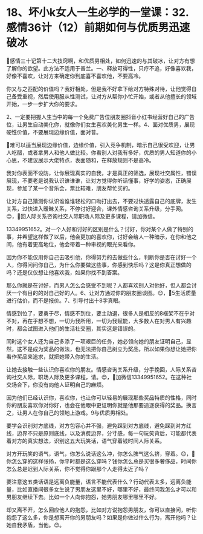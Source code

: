 # 18、坏小k女人一生必学的一堂课：32.感情36计（12）前期如何与优质男迅速破冰

🎼感情三十记第十二大技窍啊，和优质男相处，如何迅速的与其破冰，让对方有想了解你的欲望。此方法不适用于普兰。一、释放可得性，只疗不追，好像喜欢我，好像不喜欢，让对方来确定你到底喜不喜欢他，不要高冷。

你又与之匹配的价值吗？我好相处，但是我不好拿下给对方特殊对待，让他觉得自己备受重视，然后使用服从性测试，让对方从帮你小忙开始，或者从他擅长的领域开始，一步一步扩大你的要求。

2、一定要把握人生当中的每一个免费广告位朋友圈抖音小红书经营好自己的广告位，让男生自动美化你，就像你们女生喜欢美化男生一样。4、面对优质男，展现硬性价值，不要展现边缘价值，面对普。

🎼难可以适当展现边缘价值，边缘价值，引入竞争机制，暗示自己很受欢迎，让男人吃醋，或者拿男人和他人做比较。你看别人对我有多好，优质的男人知道你的小心思，不建议展示大佬特点，表面随和，在释放规则不是高冷。

我对你表面不设防，让你展现真实的自我，才是真正的筛选，展现社交属性，错误展现，不要老是说我认识谁谁谁，让对方觉得你听话懂事，好学的姿态，正确展现，参加了某一个音乐会，票比较难，朋友帮忙买的。

让对方自己猜测你认识谁谁谁轻松的口吻打出去，不要过快透露自己的底牌，发生关系，过快进入暧昧关系，不停讨好迎合，课外情感咨询关系升级，分手网。😊，🎼回人际关系咨询社交人际职场人际及更多课程，请加微信。

13349951652。对一个人好和讨好的区别是什么？讨好，你对某个人做了特别的事，并希望这样做了以后，他会更加的喜欢你，讨好会给人一种暗示，在你和他之间，他有着更高地位，他会带着一种审视的眼光来看你。

因为你不能仅用你自己去吸引他，你得努力的去做些什么，判断你是否在讨好一个人，你得问问你自己，为什么你要做这些事，你感到快乐吗？这是你真正想做的吗？还是仅仅想让他喜欢我，如果你找不到答案。

那么你就是在讨好，而男人怎么会感受不到呢？人都喜欢别人对他好，但人都会讨厌一个有目的的对自己好的人。6、让对方通过你的朋友圈谈图。😊，🎼5生活质量进行估价，而不是报价。7、引导付出十8字真眼。

情感到位了，要勇于尽，情感不到位，要主动退，很多人是相反的8框架不在乎对不对，再在乎想不想，一切为我所用，一切为我赋能，大多数人在对男人有兴趣时，都会试图进入他们的生活社交圈，其实这是错误的。

同时这个女人还为自己多添了一项艰巨的任务，她必领向她的朋友证明自己，显然，这不是成为奖品的做法，也无法把你自己树立为奖品，所以如果你想让她把你看作奖品来追求，就把她带入你的生活。

让她去接触一些认识你喜欢你的朋友。情感咨询关系升级，分手挽回，人际关系咨询社交人际，职场人际及更多课程，请。😊，🎼加微信13349951652。在这种社交场合下，你没有向他人证明自己的麻烦。

因为他们已经认识你，喜欢你，也让你可以轻易的展现那些奖品特质的性格，同时你的朋友喜欢你对你好，也会在他眼中更证明你就是他那要追逐获得的奖品。换言之，让男人在你自己的领地上游戏。9与优质男相处。

要学会识别对方底线，对方包容心并不强，避免踩到对方底线，避免踩到对方红线，边界不只是原则底线，以及消费边界，分寸感，每一句玩笑背后，可能都代表着对方的真实想法，识别这五大玩笑话，语气穿着钱时间人际关系。

对方开玩笑的语气，语气，你怎么说话这么冲，你怎么脾气这么挤，穿着。😊，🎼你怎么穿的这样张扬，你平时都是这么穿吗？钱你怎么总是买很多奢侈品，时间你怎么总是迟到人际关系，你不觉得你跟那个人走得太近了吗？

要注意这五类话语是远离负能量，语言不能代表什么？行动代表太多，远离负能量，比如直播间很多女生说了男朋友这里不好，哪里不好，最终问我怎么才可以和男朋友继续下去。比如一个人向你抱怨，她男朋友哪里哪里不好。

却又离不开，怎么回应他人的抱怨，比如对方说抱怨男朋友，你可以直接问，听你抱怨了这么多，你是想离开你的男朋友吗？如果是你做过什么行为，离开他吗？让她自我矛盾，当他。😊。

